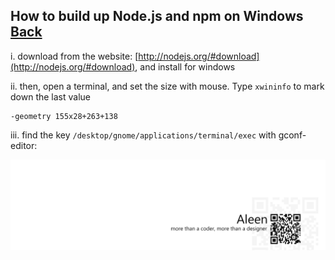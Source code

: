 ## How to build up Node.js and npm on Windows [Back](./qa.md)

i. download from the website: [http://nodejs.org/#download](http://nodejs.org/#download), and install for windows


ii. then, open a terminal, and set the size with mouse. Type `xwininfo` to mark down the last value

```
-geometry 155x28+263+138
```

iii. find the key `/desktop/gnome/applications/terminal/exec` with gconf-editor:


<a href="http://aleen42.github.io/" target="_blank" ><img src="./../pic/tail.gif"></a>
